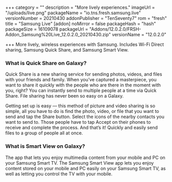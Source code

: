 +++
category = ""
description = "More lively experiences."
imageUrl = "/uploads/live.png"
packageName = "io.tns.fresh.samsung.live"
versionNumber = 20210430
addonPublisher = "TenSeventy7"
rom = "fresh"
title = "Samsung Live"
[addon]
noMirror = false
packageHash = "hash"
packageSize = 16109078
packageUrl = "Addons/12.0.2.0/FRSH-Addon_Samsung%20Live_12.0.2.0_20210430.zip"
versionName = "12.0.2.0"

+++
More lively, wireless experiences with Samsung. Includes Wi-Fi Direct sharing, Samsung Quick Share, and Samsung Smart View.

### What is Quick Share on Galaxy?

Quick Share is a new sharing service for sending photos, videos, and files with your friends and family. When you’ve captured a masterpiece, you want to share it quickly with the people who are there in the moment with you, right? You can instantly send to multiple people at a time via Quick Share. File sharing has never been so easy on a Galaxy.

Getting set up is easy — this method of picture and video sharing is so simple, all you have to do is find the photo, video, or file that you want to send and tap the Share button. Select the icons of the nearby contacts you want to send to. Those people have to tap Accept on their phones to receive and complete the process. And that’s it! Quickly and easily send files to a group of people all at once.

### What is Smart View on Galaxy?

The app that lets you enjoy multimedia content from your mobile and PC on your Samsung Smart TV. The Samsung Smart View app lets you enjoy content stored on your mobile and PC easily on your Samsung Smart TV, as well as letting you control the TV with your mobile.